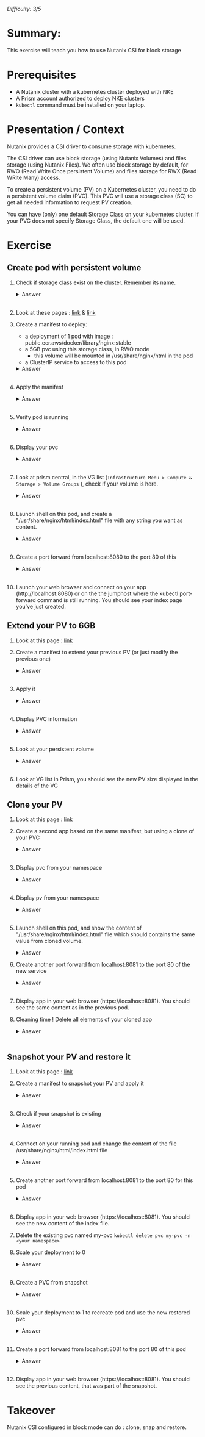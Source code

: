 _Difficulty: 3/5_

# Summary:

This exercise will teach you how to use Nutanix CSI for block storage

# Prerequisites

- A Nutanix cluster with a kubernetes cluster deployed with NKE
- A Prism account authorized to deploy NKE clusters
- `kubectl` command must be installed on your laptop.

# Presentation / Context

Nutanix provides a CSI driver to consume storage with kubernetes.

The CSI driver can use block storage (using Nutanix Volumes) and files storage (using Nutanix Files). We often use block storage by default, for RWO (Read Write Once persistent Volume) and files storage for RWX (Read WRite Many) access.

To create a persistent volume (PV) on a Kubernetes cluster, you need to do a persistent volume claim (PVC). This PVC will use a storage class (SC) to get all needed information to request PV creation.

You can have (only) one default Storage Class on your kubernetes cluster. If your PVC does not specify Storage Class, the default one will be used.

# Exercise

## Create pod with persistent volume

1. Check if storage class exist on the cluster. Remember its name.
   <details>
   <summary>Answer</summary>

   > 1. Get kubeconfig file for your NKE cluster
   > 1. Then launch command `kubectl get storageclass` > <br>You should have this output :
   >    ```
   >    NAME                        PROVISIONER       RECLAIMPOLICY   VOLUMEBINDINGMODE   ALLOWVOLUMEEXPANSION   AGE
   >    nutanix-volumes (default)   csi.nutanix.com   Delete          Immediate           true                   32h
   >    ```
   > 1. Check it is the default storage class

   </details><br>

1. Look at these pages : [link](https://portal.nutanix.com/page/documents/details?targetId=CSI-Volume-Driver-v2_6:csi-csi-plugin-deploy-pvc-t.html) & [link](https://portal.nutanix.com/page/documents/details?targetId=CSI-Volume-Driver-v2_6:csi-csi-plugin-create-volume-claim-volumes-t.html)
1. Create a manifest to deploy:

   - a deployment of 1 pod with image : public.ecr.aws/docker/library/nginx:stable
   - a 5GB pvc using this storage class, in RWO mode
     - this volume will be mounted in /usr/share/nginx/html in the pod
   - a ClusterIP service to access to this pod
   <details>
   <summary>Answer</summary>
   Manifest file : ./manifests/01.yaml

   > ```yaml
   > ---
   > kind: PersistentVolumeClaim
   > apiVersion: v1
   > metadata:
   >   name: my-pvc
   > spec:
   >   accessModes:
   >     - ReadWriteOnce
   >   resources:
   >     requests:
   >       storage: 5Gi
   > 
   > ---
   > apiVersion: apps/v1
   > kind: Deployment
   > metadata:
   >   name: my-dep
   >   labels:
   >     app: my-app
   > spec:
   >   replicas: 1
   >   selector:
   >     matchLabels:
   >       app: my-app
   >   template:
   >     metadata:
   >       labels:
   >         app: my-app
   >     spec:
   >       containers:
   >         - name: my-cont
   >           image: public.ecr.aws/docker/library/nginx:stable
   >           imagePullPolicy: Always
   >           volumeMounts:
   >             - mountPath: /usr/share/nginx/html
   >               name: mypvc
   >       volumes:
   >         - name: mypvc
   >           persistentVolumeClaim:
   >             claimName: my-pvc
   > 
   > ---
   > apiVersion: v1
   > kind: Service
   > metadata:
   >   name: my-svc
   > spec:
   >   selector:
   >     app: my-app
   >   ports:
   >     - protocol: TCP
   >       port: 80
   >       targetPort: 80
   > ```

   > </details><br>

1. Apply the manifest
   <details>
   <summary>Answer</summary>

   > 1. Create a namespace with the command `kubectl create ns <your namespace name>`
   > 1. Launch command `kubectl apply -f <your manifest file> -n <your namespace>`

   </details><br>

1. Verify pod is running
   <details>
   <summary>Answer</summary>

   > 1. Launch command `kubectl get pods -n <your namespace>` > <br>You should have this output :
   >    ```
   >    NAME                      READY   STATUS    RESTARTS   AGE
   >    my-dep-7c784c98c4-hd6kt   1/1     Running   0          3m24s
   >    ```
   > 1. Check your pod state. It should be : `running`

   </details><br>

1. Display your pvc
   <details>
   <summary>Answer</summary>

   > 1. Launch command `kubectl get pvc -n <your namespace>` > <br>You should have this output :
   >    ```
   >    NAME     STATUS   VOLUME                                     CAPACITY   ACCESS MODES   STORAGECLASS      AGE
   >    my-pvc   Bound    pvc-1c6d3f88-d807-4f7b-94ae-24876b0f8ae7   5Gi        RWO            nutanix-volumes   4h15m
   >    ```
   > 1. Remember volume name

   </details><br>

1. Look at prism central, in the VG list (`Infrastructure Menu > Compute & Storage > Volume Groups` ), check if your volume is here.
   <details>
   <summary>Answer</summary>

   > You should be able to list it
   > <br>![Image 1](images/1.png?raw=true)

   </details><br>

1. Launch shell on this pod, and create a "/usr/share/nginx/html/index.html" file with any string you want as content.
   <details>
   <summary>Answer</summary>

   > 1. Launch command `kubectl exec -it <name of yourpod> -n <your namespace> -- bash`
   > 1. In the shell, use command `echo "This is my index page" > /usr/share/nginx/html/index.html`
   > 1. Quit with `Ctrl+D`

   </details><br>

1. Create a port forward from localhost:8080 to the port 80 of this

   <details>
   <summary>Answer</summary>

   > 1. Launch command `kubectl port-forward services/<your service> 8080:80 -n <your namespace> --address 0.0.0.0`

   Note : as soon as you do a `Ctrl+C` to get your shell back, port-forwarding will be stopped. Do not forget to relaunch it when needed.

   </details><br>

1. Launch your web browser and connect on your app (http://localhost:8080) or on the the jumphost where the kubectl port-forward command is still running. You should see your index page you've just created.

## Extend your PV to 6GB

1. Look at this page : [link](https://portal.nutanix.com/page/documents/details?targetId=CSI-Volume-Driver-v2_6:csi-csi-plugin-expand-volume-t.html)
1. Create a manifest to extend your previous PV (or just modify the previous one)
   <details>
   <summary>Answer</summary>
   Manifest file : ./manifests/02.yaml

   > ```yaml
   > kind: PersistentVolumeClaim
   > apiVersion: v1
   > metadata:
   >   name: my-pvc
   > spec:
   >   accessModes:
   >     - ReadWriteOnce
   >   resources:
   >     requests:
   >       storage: 6Gi
   > ```

   </details><br>

1. Apply it
   <details>
   <summary>Answer</summary>

   > 1. Launch command `kubectl apply -f <your manifest file> -n <your namespace>`

   </details><br>

1. Display PVC information
   <details>
   <summary>Answer</summary>

   > 1. Launch command `kubectl get pvc -n <your namespace>`
   > 2. If the pvc size doesn't change, it's certainly the pod which needs to be deleted to allows pvc extend to finish. Kubernetes deployment will automaticaly recreate a new one <br>
   `kubectl get pods -n <your namespace>`<br>
   `kubectl delete pod <your-pod-name>  -n <your namespace>`<br>
   `kubectl get pods -n <your namespace>`<br>
   `kubectl get pvc -n <your namespace>`

   </details><br>

1. Look at your persistent volume
   <details>
   <summary>Answer</summary>

   > 1. Launch command `kubectl get pv <your pv name>`

   </details><br>

1. Look at VG list in Prism, you should see the new PV size displayed in the details of the VG

## Clone your PV

1. Look at this page : [link](https://portal.nutanix.com/page/documents/details?targetId=CSI-Volume-Driver-v2_6:csi-csi-driver-clone-pvc-t.html)
1. Create a second app based on the same manifest, but using a clone of your PVC
   <details>
   <summary>Answer</summary>
   Manifest file : ./manifests/03.yaml

   > ```yaml
   > apiVersion: v1
   > kind: PersistentVolumeClaim
   > metadata:
   >   name: my-pvc-clone
   > spec:
   >   dataSource:
   >     name: my-pvc
   >     kind: PersistentVolumeClaim
   >   accessModes:
   >     - ReadWriteOnce
   >   resources:
   >     requests:
   >       storage:  6Gi
   > ---
   > apiVersion: apps/v1
   > kind: Deployment
   > metadata:
   >   name: my-dep-clone
   >   labels:
   >     app: my-app-clone
   > spec:
   >   replicas: 1
   >   selector:
   >     matchLabels:
   >       app: my-app-clone
   >   template:
   >     metadata:
   >       labels:
   >         app: my-app-clone
   >     spec:
   >       containers:
   >         - name: my-cont
   >           image: public.ecr.aws/docker/library/nginx:stable
   >           imagePullPolicy: Always
   >           volumeMounts:
   >             - mountPath: /usr/share/nginx/html
   >               name: mypvc-clone
   >       volumes:
   >         - name: mypvc-clone
   >           persistentVolumeClaim:
   >             claimName: my-pvc-clone
   > ---
   > apiVersion: v1
   > kind: Service
   > metadata:
   >   name: my-svc-app-clone
   > spec:
   >   selector:
   >     app: my-app-clone
   >   ports:
   >     - protocol: TCP
   >       port: 80
   >       targetPort: 80
   >```
   > 1. Apply it with command `kubectl apply -f <your manifest file> -n <your namespace>`
   
   </details><br>

1. Display pvc from your namespace
   <details>
   <summary>Answer</summary>

   > 1. Launch command `kubectl get pvc -n <your namespace>`
   > 1. You should see the new PVC displayed in the list

   </details><br>

1. Display pv from your namespace
   <details>
   <summary>Answer</summary>

   > 1. Launch command `kubectl get pv`
   > 1. You should see the new PV displayed in the list

   </details><br>

1. Launch shell on this pod, and show the content of "/usr/share/nginx/html/index.html" file which should contains the same value from cloned volume.
   <details>
   <summary>Answer</summary>

   > 1. Launch command `kubectl exec -it <name of yourpod> -n <your namespace> -- bash`
   > 1. In the shell, use cat `cat /usr/share/nginx/html/index.html`
   > 1. Quit with `Ctrl+D`

1. Create another port forward from localhost:8081 to the port 80 of the new service

   <details>
   <summary>Answer</summary>

   > 1. Launch command `kubectl port-forward services/<your service> 8081:80 -n <your namespace> --address 0.0.0.0`

   </details><br>

1. Display app in your web browser (https://localhost:8081). You should see the same content as in the previous pod.
1. Cleaning time ! Delete all elements of your cloned app
   <details>
   <summary>Answer</summary>

   > 1. Launch command `kubectl delete -f <your manifest file> -n <your namespace>`

   </details><br>

## Snapshot your PV and restore it

1. Look at this page : [link](https://portal.nutanix.com/page/documents/details?targetId=CSI-Volume-Driver-v2_6:csi-csi-driver-create-snapshot-c.html)
1. Create a manifest to snapshot your PV and apply it
   <details>
   <summary>Answer</summary>

   > 1. Create a manifest to create a snapshot class. Warning: your secret name can be different, check this point first with the command `kubectl get secret -n kube-system`.<br>
        Manifest file : ./manifests/04.yaml

   > ```yaml
   > ---
   > apiVersion: snapshot.storage.k8s.io/v1
   > kind: VolumeSnapshotClass
   > metadata:
   >   name: nutanix-volume-snapshot-class
   > driver: csi.nutanix.com
   > parameters:
   >   storageType: NutanixVolumes
   >   csi.storage.k8s.io/snapshotter-secret-name: ntnx-secret-<random-uuid-to-replace>
   >   csi.storage.k8s.io/snapshotter-secret-namespace: kube-system
   > deletionPolicy: Delete
   > ```
   > 1. Apply it with command `kubectl apply -f <your manifest file> -n <your namespace>`
   > 1. Create another manifest to clone your 1st pvc<br>
        Manifest file : ./manifests/05.yaml
   > ```yaml
   > ---
   > apiVersion: snapshot.storage.k8s.io/v1
   > kind: VolumeSnapshot
   > metadata:
   >   name: my-snapshot
   > spec:
   >   volumeSnapshotClassName: nutanix-volume-snapshot-class
   >   source:
   >     persistentVolumeClaimName: my-pvc
   >  ```
   > 1. Apply it with command `kubectl apply -f <your manifest file> -n <your namespace>`

   </details><br>

1. Check if your snapshot is existing
   <details>
   <summary>Answer</summary>

   > 1. Launch command `kubectl get volumesnapshots -n <your namespace>`
   > 1. It should have "ReadyToUse" information to `true`

   </details><br>

1. Connect on your running pod and change the content of the file /usr/share/nginx/html/index.html file
   <details>
   <summary>Answer</summary>

   > 1. Launch command `kubectl exec -it <name of your pod> -n <your namespace> -- bash`
   > 1. In the shell, use command `echo "This is another index page, replacing the first one" > /usr/share/nginx/html/index.html`
   > 1. Quit with `Ctrl+D`

   </details><br>

1. Create another port forward from localhost:8081 to the port 80 for this pod

   <details>
   <summary>Answer</summary>

   > 1. Launch command `kubectl port-forward services/<your service> 8081:80 -n <your namespace> --address 0.0.0.0`

   </details><br>

1. Display app in your web browser (https://localhost:8081). You should see the new content of the index file.

1. Delete the existing pvc named my-pvc `kubectl delete pvc my-pvc -n <your namespace>`

1. Scale your deployment to 0
   <details>
   <summary>Answer</summary>

   > 1. Launch command `kubectl scale deployment <your deployment name> --replicas 0 -n <your namespace>`

   </details><br>

1. Create a PVC from snapshot
   <details>
   <summary>Answer</summary>

   > 1. Create this manifest<br>
        Manifest file : ./manifests/06.yaml

   >```yaml
   >---
   >apiVersion: v1
   >kind: PersistentVolumeClaim
   >metadata:
   >  name: my-pvc
   >spec:
   >  dataSource:
   >    name: my-snapshot
   >    kind: VolumeSnapshot
   >    apiGroup: snapshot.storage.k8s.io
   >  accessModes:
   >    - ReadWriteOnce
   >  resources:
   >    requests:
   >      storage: 6Gi
   >
   >    ```
   > 1. Launch command `kubectl apply -f <your manifest file> -n <your namespace>`

   </details><br>

1. Scale your deployment to 1 to recreate pod and use the new restored pvc
   <details>
   <summary>Answer</summary>

   > 1. Launch command `kubectl scale deployment <your deployment name> --replicas 1 -n <your namespace>`

   </details><br>

1. Create a port forward from localhost:8081 to the port 80 of this pod

   <details>
   <summary>Answer</summary>

   > 1. Launch command `kubectl port-forward services/<your service> 8081:80 -n <your namespace> --address 0.0.0.0`

   </details><br>

1. Display app in your web browser (https://localhost:8081). You should see the previous content, that was part of the snapshot.

# Takeover

Nutanix CSI configured in block mode can do : clone, snap and restore.
